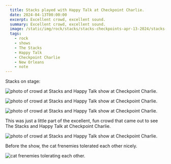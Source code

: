 ```yaml
---
  title: Stacks played with Happy Talk at Checkpoint Charlie.
  date: 2024-04-13T00:00:00
  excerpt: Excellent crowd, excellent sound.
  summary: Excellent crowd, excellent sound.
  image: /static/img/rock/stacks/stacks-checkpoints-apr-13-2024/stacks-checkpoints-apr-13-2024-e-holt-1.jpeg
  tags:
    - rock
    - shows
    - The Stacks
    - Happy Talk
    - Checkpoint Charlie
    - New Orleans
    - note
---
```



Stacks on stage:

![photo of crowd at Stacks and Happy Talk show at Checkpoint Charlie.](/static/img/rock/stacks/stacks-checkpoints-apr-13-2024/stacks-checkpoints-apr-13-2024-e-holt-1.jpeg)

![photo of crowd at Stacks and Happy Talk show at Checkpoint Charlie.](/static/img/rock/stacks/stacks-checkpoints-apr-13-2024/stacks-checkpoints-apr-13-2024-e-holt-2.jpeg)

![photo of crowd at Stacks and Happy Talk show at Checkpoint Charlie.](/static/img/rock/stacks/stacks-checkpoints-apr-13-2024/stacks-checkpoints-apr-13-2024-e-holt-3.jpeg)

This was just a little part of the excellent, fun crowd that came out to see The Stacks and Happy Talk at Checkpoint Charlie.

![photo of crowd at Stacks and Happy Talk show at Checkpoint Charlie.](/static/img/timeline/checkpoint-crowd-apr-13-2024.jpeg)


Before the show, the cat frenemies tolerated each other nicely.

![cat frenemies tolerating each other.](/static/img/timeline/buddy-and-otter-together-apr-13-2024.jpeg)